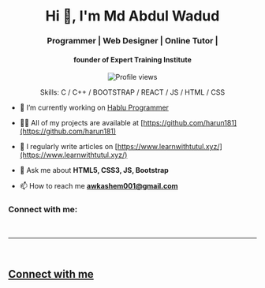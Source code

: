 
<h1 align="center">Hi 👋, I'm Md Abdul Wadud</h1>
<h3 align="center">Programmer | Web Designer | Online Tutor | </h3>
<h4 align="center">founder of Expert Training Institute </h4>

<div align="center">

![Profile views](https://komarev.com/ghpvc/?username=awkashem&color=red)

Skills: C / C++ / BOOTSTRAP / REACT / JS / HTML / CSS

</div>

- 🔭 I’m currently working on [Hablu Programmer](https://www.hablu-programmer.com/)

- 👨‍💻 All of my projects are available at [https://github.com/harun181](https://github.com/harun181)

- 📝 I regularly write articles on [https://www.learnwithtutul.xyz/](https://www.learnwithtutul.xyz/)

- 💬 Ask me about **HTML5, CSS3, JS, Bootstrap**

- 📫 How to reach me **awkashem001@gmail.com**

<h3 align="left">Connect with me:</h3>

<p align="center">
<a href="https://www.linkedin.com/in/mawadud/" target="blank"</a>
</p>


<br/>
<hr/>
<br/>

## Connect with me

<div align="center">
<br/>
<a href="https://twitter.com/tutul181" target="_blank">
<a href="https://www.linkedin.com/in/mawadud/" target="_blank">
<a href="https://www.facebook.com/tutul181" target="_blank">
</div>
